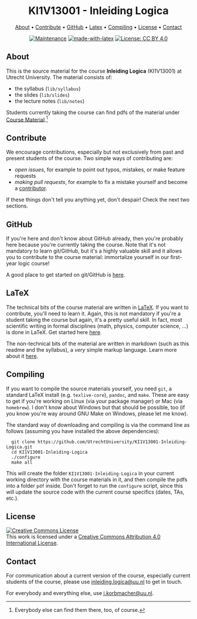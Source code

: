 <div align="center">

# KI1V13001 - Inleiding Logica

[About](#about) • [Contribute](#contribute) • [GitHub](#GitHub) • [Latex](#latex) • [Compiling](#compiling) • [License](#license) • [Contact](#contact)

[![Maintenance](https://img.shields.io/badge/Maintained%3F-yes-green.svg)](https://gitgub.com/jkorb/truthmakers.bib/graphs/commit-activity)
[![made-with-latex](https://img.shields.io/badge/Made%20with-LaTeX-1f425f.svg)](https://www.latex-project.org/)
[![License: CC BY 4.0](https://img.shields.io/badge/License-CC%20BY%204.0-lightgrey.svg)](http://creativecommons.org/licenses/by/4.0/)

</div>

## About

This is the source material for the course **Inleiding Logica** (KI1V13001) at Utrecht University.
The material consists of:

  + the syllabus (`lib/syllabus`)
  + the slides (`lib/slides`)
  + the lecture notes (`lib/notes`)

Students currently taking the course can find pdfs of the material under [Course Material](https://github.com/jkorb/KI1V13001-Inleiding-Logica/releases/latest).[^1]

## Contribute

We encourage contributions, especially but not exclusively from past and present students of the course.
Two simple ways of contributing are:

  + *open issues*, for example to point out typos, mistakes, or make feature requests
  + *making pull requests*, for example to fix a mistake yourself and become a [contributor](https://github.com/jkorb/KI1V13001-Inleiding-Logica/graphs/contributors).

If these things don't tell you anything yet, don't despair! 
Check the next two sections.

## GitHub

If you're here and don't know about GitHub already, then you're probably here because you're currently taking the course.
Note that it's not mandatory to learn git/GitHub, but it's a highly valuable skill and it allows you to contribute to the course material: immortalize yourself in our first-year logic course!

A good place to get started on git/GitHub is [here](https://guides.github.com/).

## LaTeX 

The technical bits of the course material are written in [LaTeX](https://www.latex-project.org/).
If you want to contribute, you'll need to learn it. 
Again, this is not mandatory if you're a student taking the course but again, it's a pretty useful skill.
In fact,
most scientific writing in formal disciplines (math, physics, computer science, ...) is done in LaTeX.
Get started here [here](https://www.overleaf.com/learn/latex/Tutorials).

The non-technical bits of the material are written in markdown (such as this readme and the syllabus), a *very* simple markup language.
Learn more about it [here](https://guides.github.com/features/mastering-markdown/).

## Compiling

If you want to compile the source materials yourself, you need `git`, a standard LaTeX install (e.g. `texlive-core`), `pandoc`, and `make`.
These are easy to get if you're working on Linux (via your package manager) or Mac (via `homebrew`).
I don't know about Windows but that should be possible, too (if you know you're way around GNU Make on Windows, please let me know).

The standard way of downloading and compiling is via the command line as follows (assuming you have installed the above dependencies):

``` shell
  git clone https://github.com/UtrechtUniversity/KI1V13001-Inleiding-Logica.git
  cd KI1V13001-Inleiding-Logica
  ./configure
  make all
```

This will create the folder `KI1V13001-Inleiding-Logica` in your current working directory with the course materials in it, and then compile the pdfs into a folder `pdf` inside.
Don't forget to run the `configure` script, since this will update the source code with the current course specifics (dates, TAs, etc.).

## License

<a rel="license" href="http://creativecommons.org/licenses/by/4.0/"><img alt="Creative Commons License" style="border-width:0" src="https://i.creativecommons.org/l/by/4.0/88x31.png" /></a><br />This work is licensed under a <a rel="license" href="http://creativecommons.org/licenses/by/4.0/">Creative Commons Attribution 4.0 International License</a>.

## Contact

For communication about a current version of the course, especially current students of the course, please use [inleiding.logica@uu.nl](mailto:inleiding.logica@uu.nl) to get in touch.

For everybody and everything else, use [j.korbmacher@uu.nl](mailto:j.korbmacher@uu.nl).

[^1]: Everybody else can find them there, too, of course.
